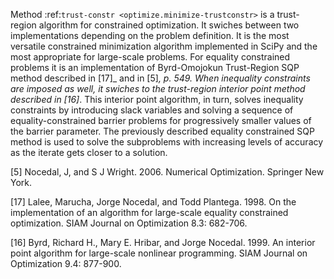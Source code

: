 
Method :ref:`trust-constr <optimize.minimize-trustconstr>` is a
trust-region algorithm for constrained optimization. It swiches
between two implementations depending on the problem definition.  It
is the most versatile constrained minimization algorithm implemented
in SciPy and the most appropriate for large-scale problems.  For
equality constrained problems it is an implementation of Byrd-Omojokun
Trust-Region SQP method described in [17]_ and in [5]_, p. 549. When
inequality constraints are imposed as well, it swiches to the
trust-region interior point method described in [16]_. This interior
point algorithm, in turn, solves inequality constraints by introducing
slack variables and solving a sequence of equality-constrained barrier
problems for progressively smaller values of the barrier parameter.
The previously described equality constrained SQP method is used to
solve the subproblems with increasing levels of accuracy as the
iterate gets closer to a solution.

[5] Nocedal, J, and S J Wright. 2006. Numerical Optimization.
Springer New York.

[17] Lalee, Marucha, Jorge Nocedal, and Todd Plantega. 1998. On the
implementation of an algorithm for large-scale equality constrained
optimization. SIAM Journal on Optimization 8.3: 682-706.

[16] Byrd, Richard H., Mary E. Hribar, and Jorge Nocedal. 1999.
An interior point algorithm for large-scale nonlinear  programming.
SIAM Journal on Optimization 9.4: 877-900.

